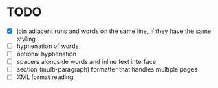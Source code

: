 # TODO

- [x] join adjacent runs and words on the same line, if they have the same styling
- [ ] hyphenation of words
- [ ] optional hyphenation
- [ ] spacers alongside words and inline text interface
- [ ] section (multi-paragraph) formatter that handles multiple pages
- [ ] XML format reading